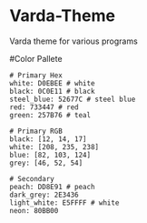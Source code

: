 # Varda-Theme
Varda theme for various programs

#Color Pallete
```
# Primary Hex
white: D0EBEE # white
black: 0C0E11 # black
steel_blue: 52677C # steel blue
red: 733447 # red
green: 257B76 # teal

# Primary RGB
black: [12, 14, 17]
white: [208, 235, 238]
blue: [82, 103, 124]
grey: [46, 52, 54]

# Secondary
peach: DD8E91 # peach
dark_grey: 2E3436 
light_white: E5FFFF # white
neon: 80BB00
```
